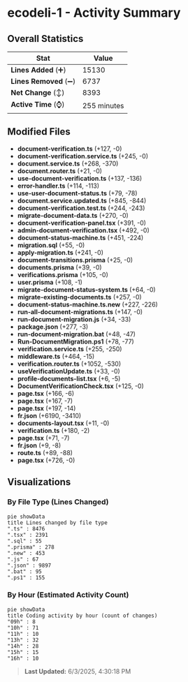 # ecodeli-1 - Activity Summary 

## Overall Statistics

| Stat                   | Value                                                             |
| ---------------------- | ----------------------------------------------------------------- |
| **Lines Added** (➕)   | 15130                                          |
| **Lines Removed** (➖) | 6737                                        |
| **Net Change** (↕)    | 8393                |
| **Active Time** (⌚)   | 255 minutes |


## Modified Files
- **document-verification.ts** (+127, -0)
- **document-verification.service.ts** (+245, -0)
- **document.service.ts** (+268, -370)
- **document.router.ts** (+21, -0)
- **use-document-verification.ts** (+137, -136)
- **error-handler.ts** (+114, -113)
- **use-user-document-status.ts** (+79, -78)
- **document.service.updated.ts** (+845, -844)
- **document-verification.test.ts** (+244, -243)
- **migrate-document-data.ts** (+270, -0)
- **document-verification-panel.tsx** (+391, -0)
- **admin-document-verification.tsx** (+492, -0)
- **document-status-machine.ts** (+451, -224)
- **migration.sql** (+55, -0)
- **apply-migration.ts** (+241, -0)
- **document-transitions.prisma** (+25, -0)
- **documents.prisma** (+39, -0)
- **verifications.prisma** (+105, -0)
- **user.prisma** (+108, -1)
- **migrate-document-status-system.ts** (+64, -0)
- **migrate-existing-documents.ts** (+257, -0)
- **document-status-machine.ts.new** (+227, -226)
- **run-all-document-migrations.ts** (+147, -0)
- **run-document-migration.js** (+34, -33)
- **package.json** (+277, -3)
- **run-document-migration.bat** (+48, -47)
- **Run-DocumentMigration.ps1** (+78, -77)
- **verification.service.ts** (+255, -250)
- **middleware.ts** (+464, -15)
- **verification.router.ts** (+1052, -530)
- **useVerificationUpdate.ts** (+33, -0)
- **profile-documents-list.tsx** (+6, -5)
- **DocumentVerificationCheck.tsx** (+125, -0)
- **page.tsx** (+166, -6)
- **page.tsx** (+167, -7)
- **page.tsx** (+197, -14)
- **fr.json** (+6190, -3410)
- **documents-layout.tsx** (+11, -0)
- **verification.ts** (+180, -2)
- **page.tsx** (+71, -7)
- **fr.json** (+9, -8)
- **route.ts** (+89, -88)
- **page.tsx** (+726, -0)

## Visualizations

### By File Type (Lines Changed)

```mermaid
pie showData
title Lines changed by file type
".ts" : 8476
".tsx" : 2391
".sql" : 55
".prisma" : 278
".new" : 453
".js" : 67
".json" : 9897
".bat" : 95
".ps1" : 155
```

### By Hour (Estimated Activity Count)

```mermaid
pie showData
title Coding activity by hour (count of changes)
"09h" : 8
"10h" : 71
"11h" : 10
"13h" : 32
"14h" : 28
"15h" : 15
"16h" : 10
```


> **Last Updated:** 6/3/2025, 4:30:18 PM